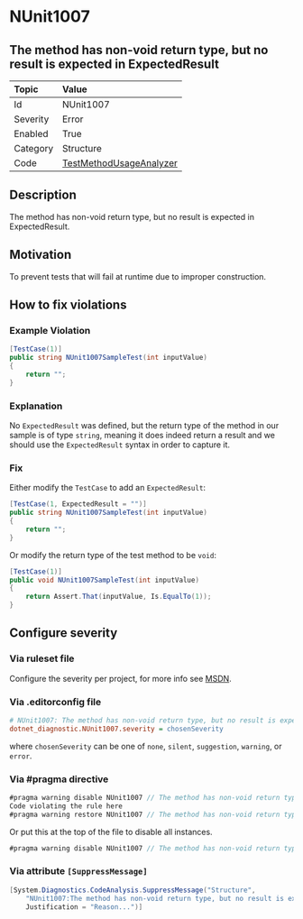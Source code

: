# NUnit1007

## The method has non-void return type, but no result is expected in ExpectedResult

| Topic    | Value
| :--      | :--
| Id       | NUnit1007
| Severity | Error
| Enabled  | True
| Category | Structure
| Code     | [TestMethodUsageAnalyzer](https://github.com/nunit/nunit.analyzers/blob/master/src/nunit.analyzers.common/TestMethodUsage/TestMethodUsageAnalyzer.cs)

## Description

The method has non-void return type, but no result is expected in ExpectedResult.

## Motivation

To prevent tests that will fail at runtime due to improper construction.

## How to fix violations

### Example Violation

```csharp
[TestCase(1)]
public string NUnit1007SampleTest(int inputValue)
{
    return "";
}
```

### Explanation

No `ExpectedResult` was defined, but the return type of the method in our sample is of type `string`, meaning it does indeed return a result and we should use the `ExpectedResult` syntax in order to capture it.

### Fix

Either modify the `TestCase` to add an `ExpectedResult`:

```csharp
[TestCase(1, ExpectedResult = "")]
public string NUnit1007SampleTest(int inputValue)
{
    return "";
}
```

Or modify the return type of the test method to be `void`:

```csharp
[TestCase(1)]
public void NUnit1007SampleTest(int inputValue)
{
    return Assert.That(inputValue, Is.EqualTo(1));
}
```

<!-- start generated config severity -->
## Configure severity

### Via ruleset file

Configure the severity per project, for more info see [MSDN](https://msdn.microsoft.com/en-us/library/dd264949.aspx).

### Via .editorconfig file

```ini
# NUnit1007: The method has non-void return type, but no result is expected in ExpectedResult
dotnet_diagnostic.NUnit1007.severity = chosenSeverity
```

where `chosenSeverity` can be one of `none`, `silent`, `suggestion`, `warning`, or `error`.

### Via #pragma directive

```csharp
#pragma warning disable NUnit1007 // The method has non-void return type, but no result is expected in ExpectedResult
Code violating the rule here
#pragma warning restore NUnit1007 // The method has non-void return type, but no result is expected in ExpectedResult
```

Or put this at the top of the file to disable all instances.

```csharp
#pragma warning disable NUnit1007 // The method has non-void return type, but no result is expected in ExpectedResult
```

### Via attribute `[SuppressMessage]`

```csharp
[System.Diagnostics.CodeAnalysis.SuppressMessage("Structure",
    "NUnit1007:The method has non-void return type, but no result is expected in ExpectedResult",
    Justification = "Reason...")]
```
<!-- end generated config severity -->
